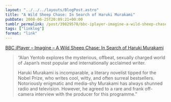 ```yaml
---
layout: "../../../layouts/BlogPost.astro"
title: "A Wild Sheep Chase: In Search of Haruki Murakami"
pubDate: 2008-06-25T20:09:21+00:00
tumblr_permalink: /post/39829578/bbc-iplayer-imagine-a-wild-sheep-chase-in
tags: ["linklog"]
format: "link"
---
```


[BBC iPlayer &#8211; Imagine &#8211; A Wild Sheep Chase: In Search of Haruki Murakami][1]

> &ldquo;Alan Yentob explores the mysterious, offbeat, sexually charged world of Japan&rsquo;s most popular and internationally acclaimed writer.
>
> Haruki Murakami is incomparable, a literary novelist tipped for the Nobel Prize, who writes cool, witty, and often surreal bestsellers. Notoriously enigmatic and media-shy Murakami has always shunned radio and television. However, he agreed to a rare and frank off-camera interview with the producer for this programme.&rdquo;

[1]: https://www.bbc.co.uk/programmes/b00ck232
